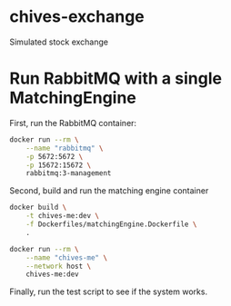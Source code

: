# chives-exchange
Simulated stock exchange

# Run RabbitMQ with a single MatchingEngine
First, run the RabbitMQ container:

```bash
docker run --rm \
    --name "rabbitmq" \
    -p 5672:5672 \
    -p 15672:15672 \
    rabbitmq:3-management
```

Second, build and run the matching engine container

```bash
docker build \
    -t chives-me:dev \
    -f Dockerfiles/matchingEngine.Dockerfile \
    .

docker run --rm \
    --name "chives-me" \
    --network host \
    chives-me:dev
```

Finally, run the test script to see if the system works.